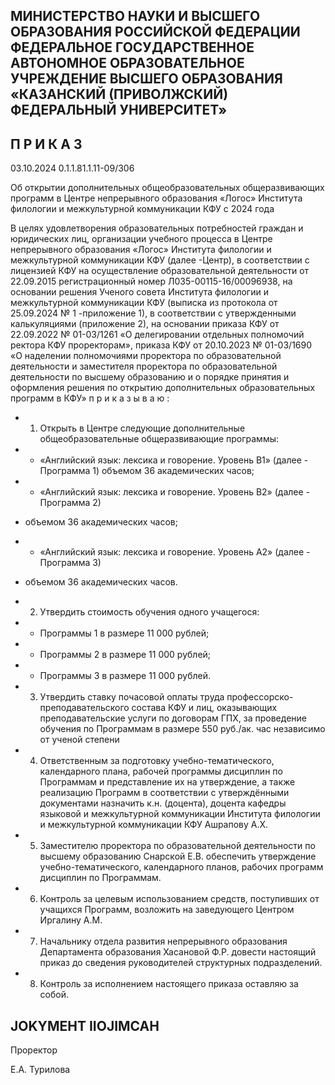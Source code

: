 <!-- image -->

## МИНИСТЕРСТВО НАУКИ И ВЫСШЕГО ОБРАЗОВАНИЯ РОССИЙСКОЙ ФЕДЕРАЦИИ ФЕДЕРАЛЬНОЕ ГОСУДАРСТВЕННОЕ АВТОНОМНОЕ ОБРАЗОВАТЕЛЬНОЕ УЧРЕЖДЕНИЕ ВЫСШЕГО ОБРАЗОВАНИЯ «КАЗАНСКИЙ (ПРИВОЛЖСКИЙ) ФЕДЕРАЛЬНЫЙ УНИВЕРСИТЕТ»

## П Р И К А З

03.10.2024 0.1.1.81.1.11-09/306

Об открытии дополнительных общеобразовательных общеразвивающих программ в Центре непрерывного образования «Логос» Института филологии и межкультурной коммуникации КФУ с 2024 года

В  целях  удовлетворения  образовательных  потребностей  граждан  и  юридических лиц, организации учебного процесса в Центре непрерывного образования «Логос» Института филологии и межкультурной коммуникации КФУ (далее -Центр), в соответствии с лицензией КФУ  на осуществление образовательной деятельности от 22.09.2015  регистрационный  номер  Л035-00115-16/00096938,  на  основании  решения Ученого совета Института филологии и межкультурной коммуникации КФУ (выписка из протокола от 25.09.2024 № 1 -приложение 1), в соответствии с утвержденными калькуляциями  (приложение 2),  на  основании  приказа  КФУ  от 22.09.2022  № 01-03/1261 «О делегировании  отдельных  полномочий  ректора  КФУ  проректорам»,  приказа  КФУ от 20.10.2023  № 01-03/1690  «О наделении полномочиями проректора по образовательной деятельности  и  заместителя  проректора  по образовательной  деятельности  по  высшему образованию и о порядке принятия и оформления решения по открытию дополнительных образовательных программ в КФУ» п р и к а з ы в а ю :

- 1. Открыть в Центре следующие дополнительные общеобразовательные общеразвивающие программы:
- - «Английский  язык:  лексика  и  говорение.  Уровень  В1»  (далее  -  Программа  1) объемом 36 академических часов;
- - «Английский  язык:  лексика  и  говорение.  Уровень  В2»  (далее  -  Программа  2)
- объемом 36 академических часов;
- -  «Английский  язык:  лексика  и  говорение.  Уровень  А2»  (далее  -  Программа  3)
- объемом 36 академических часов.
- 2. Утвердить стоимость обучения одного учащегося:

- - Программы 1 в размере 11 000 рублей;
- - Программы 2 в размере 11 000 рублей;
- - Программы 3 в размере 11 000 рублей.
- 3. Утвердить  ставку  почасовой  оплаты  труда  профессорско-преподавательского состава  КФУ  и  лиц,  оказывающих  преподавательские  услуги  по  договорам  ГПХ,  за проведение  обучения  по  Программам  в  размере  550  руб./ак. час  независимо  от  ученой степени
- 4. Ответственным за подготовку учебно-тематического, календарного плана, рабочей  программы  дисциплин  по  Программам  и  представление  их  на  утверждение, а также реализацию Программ в соответствии с утверждёнными документами назначить к.н.  (доцента),  доцента  кафедры  языковой  и  межкультурной  коммуникации  Института филологии и межкультурной коммуникации КФУ Ашрапову А.Х.
- 5. Заместителю проректора по образовательной деятельности по высшему образованию Снарской Е.В. обеспечить утверждение учебно-тематического, календарного планов, рабочих программ дисциплин по Программам.
- 6. Контроль  за  целевым  использованием  средств,  поступивших  от учащихся Программ, возложить на заведующего Центром Иргалину А.М.
- 7. Начальнику отдела развития непрерывного образования Департамента образования  Хасановой Ф.Р.  довести  настоящий  приказ  до  сведения  руководителей структурных подразделений.
- 8. Контроль за исполнением настоящего приказа оставляю за собой.

## JOKYMEHT IIOJIMCAH

Проректор

Е.А. Турилова